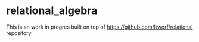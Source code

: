 # relational_algebra

This is an work in progres built on top of https://github.com/ltworf/relational repository
